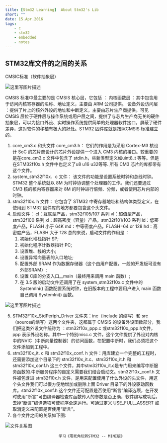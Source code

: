 ```yaml
---
title: [Stm32 Learning]  About Stm32's Lib
short: ""
date: 15.Apr.2016
tags:
    - c
    - stm32
    - embedded
    - notes
---
```


STM32库文件的之间的关系
--------------

CMSIC标准（软件抽象层）

 ![这里写图片描述](http://img.blog.csdn.net/20160713172446125)
 
CMSIS 标准中最主要的是 CMSIS 核心层，它包括 ：
 内核函数层 ：其中包含用于访问内核寄存器的名称、地址定义，主要由 ARM 公司提供。
	设备外设访问层 ：提供了片上的核外外设的地址和中断定义，主要由芯片生产商提供。可见 CMSIS 层位于硬件层与操作系统或用户层之间，提供了与芯片生产商无关的硬件抽象层，可以为接口外设、实时操作系统提供简单的处理器软件接口，屏蔽了硬件差异，这对软件的移植有极大的好处。STM32 固件库就是按照CMSIS 标准建立的。
	
1.	core_cm3.c 和头文件 core_cm3.h：
	它们的作用是为采用 Cortex-M3 核设 计 SoC 的芯片商设计的芯片外设提供一个进入 CM3 内核的接口。较重要的是在core_cm3.c 文件中包含了 stdin.h，些新类型定义如uint8_t  等等。但是在STM32f10x.h 文件中也定义了u8 u16 u32等等. 所有 CM3 芯片的库都带有这个文件。
2.	system_stm32f10x．c 文件：
	该文件的功能是设置系统时钟和总线时钟。STM32 整个系统就以 8M 为时钟协调整个处理器的工作。我们还要通过 CM3 核的核内寄存器来对 8M 的时钟进行倍频、分频，或者使用芯片内部的时钟。
3.	stm32f10x. h 文件：
	它包含了 STM32 中寄存器地址和结构体类型定义，在使用到 STM32 固件库的地方都要包含这个头文件。
4.	启动文件：
	cl：互联型产品，stm32f105/107 系列
	vl：超值型产品，stm32f100 系列
	xl：超高密度（容量）产品，stm32f101/103 系列
	ld：低密度产品，FLASH 小于 64K
	md：中等密度产品，FLASH=64 or 128
	hd：高密度产品，FLASH 大于 128
总的来说，启动文件的作用是 ：
	1. 初始化堆栈指针 SP;
	2. 初始化程序计数器指针 PC;
	3. 设置堆、栈的大小;
	4. 设置异常向量表的入口地址;
	5. 配置外部 SRAM 作为数据存储器（这个由用户配置，一般的开发板可没有外部SRAM）;
	6. 设置 C库的分支入口__main（最终用来调用 main 函数）;
	7. 在 3.5 版的启动文件还调用了在 system_stm32f10x.c 文件中的 SystemIni() 函数配置系统时钟，在旧版本的工程中要用户进入 main 函数自己调用 SystemIni() 函数。
	 
 ![这里写图片描述](http://img.blog.csdn.net/20160713172608126)

5.	STM32F10x_StdPeriph_Driver 文件夹：inc（include 的缩写）和 src（source的缩写）这两个文件夹，这都属于 CMSIS 的设备外设函数部分，我们把这类外设文件统称为 ：stm32f10x_ppp.c 或stm32f10x_ppp.h文件，ppp 表示外设名称。其中一个特别misc.c 文件，这个文件提供了外设对内核中的NVIC（中断向量控制器）的访问函数，在配置中断时，我们必须把这个文件添加到工程中。
6.	stm32f10x_it. c 和 stm32f10x_conf. h 文件：用库建立一个完整的工程时，还需要添加这个目录下的 stm32f10x_it.c、stm32f10x_it.h 和 stm32f10x_conf.h 这三个文件，其中stm32f10x_it.c是专门用来编写中断服务函数的.中断服务程序的自定义需要我们结合启动文。stm32f10x_conf.h 文件被包含进 stm32f10x.h 文件，是用来配置使用了什么外设的头文件，用这个头文件我们可以很方便地增加或删除上面 Driver 目录下的外设驱动函数库。stm32f10x_conf.h 这个文件还可配置是否使用“断言”编译选项，在开发时使用“断言”可由编译器检查库函数传入的参数是否正确，软件编写成功后，去掉“断言”编译选项可使程序全速运行。可通过定义 USE_FULL_ASSERT 或取消定义来配置是否使用“断言”。
7.	各个文件之间的关系如下图:

 ![文件关系图](http://img.blog.csdn.net/20160713171912601)


							学习《零死角玩转STM32 -- MINI版》

